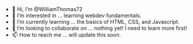 - 👋 Hi, I’m @WilliamThomas72
- 👀 I’m interested in ... learning webdev fundamentals.
- 🌱 I’m currently learning ... the basics of HTML, CSS, and Javascript.
- 💞️ I’m looking to collaborate on ... nothing yet! I need to learn more first!
- 📫 How to reach me ... will update this soon.

<!---
WilliamThomas72/WilliamThomas72 is a ✨ special ✨ repository because its `README.md` (this file) appears on your GitHub profile.
You can click the Preview link to take a look at your changes.
--->
